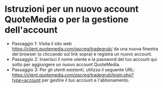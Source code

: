 # Istruzioni per un nuovo account QuoteMedia o per la gestione dell'account
- Passaggio 1: Visita il sito web https://client.quotemedia.com/qscreg/tradegrub/ da una nuova finestra del browser (o cliccando sul link sopra) e registra un nuovo account.
- Passaggio 2: Inserisci il nome utente e la password del tuo account qui sotto per aggiungere un nuovo account QuoteMedia.
- Passaggio 3: Per gli utenti esistenti, utilizza il seguente URL: https://client.quotemedia.com/qscreg/tradegrub/login.php?type=account per gestire il tuo account e l'abbonamento.
